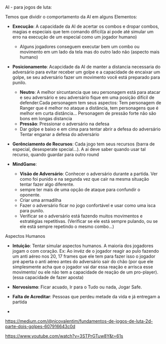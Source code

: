 AI - para jogos de luta:

Temos que dividir o comportamento da AI em alguns Elementos:

- **Execução**: A capacidade da AI de acertar os combos e dropar combos, magias e especiais que tem comando difícil(a ai pode até simular um erro na execução de um especial como um jogador humano)
  - Alguns jogadores conseguem executar bem um combo ou movimento em um lado da tela mas do outro lado não (aspecto mais humano)
    
- **Posicionamento**: Acapcidade da AI de manter a distancia necessaria do adversário para evitar receber um golpe e a capacidade de encaixar um golpe, se seu adversário fazer um movimento você está preparado para punilo.
  - **Neutro**: A melhor sircuntancia que seu personagem está para atacar e seu adversário e seu adversário fique em uma posição difícil de defender.Cada personagem tem seus aspectos: Tem personagem de Ranger que é melhor no ataque a distância, tem personagens que é melhor em curta distância... Personagem de pressão forte não são bons em longas distancia
  - **Pressão**: Pressionar o adversário na defesa
  - Dar golpe e baixo e em cima para tentar abrir a defesa do adversário Tentar enganar a defesa do adversário

- **Gerênciamento de Recursos**: Cada jogo tem seus recursos (barra de especial, desesperate special...). A ai deve saber quando usar tal recurso, quando guardar para outro round

- **MindGame**:
  - **Visão de Adversário**: Conhecer o adversário durante a partida. Ver como foi punido e na segunda vez que cair na mesma situação tentar fazer algo diferente.
  - sempre ter mais de uma opção de ataque para confundir o oponente.
  - Criar uma armadilha
  - Fazer o adversário ficar no jogo confortável e usar como uma isca para punilo.
  - Verificar se o adversário está fazendo muitos movimentos e estratégias repetitivas. (Verificar se ele está sempre pulando, ou se ele está sempre repetindo o mesmo combo...)

Aspectos Humanos
- **Intuição**: Tentar simular aspectos humanos. A maioria dos jogadores jogam o com coração. Ex: Ao invéz de o jogador reagir ao pulo fazendo um anti aéreo nos 20, 17 frames que ele tem para fazer isso o jogador pré aperta o anti aéreo antes do adversário sair do chão (por que ele simplesmente acha que o jogador vai dar essa reação e arrisca esse movimento/ ou ele não tem a capacidade de reação de um pro-player). (essa capacidade de fazer aposta)

- **Nervosismo**: Ficar acuado, Ir para o Tudo ou nada, Jogar Safe.

- **Falta de Acreditar**: Pessoas que perdeu metade da vida e já entregam a partida

- 

https://medium.com/@nicovalentim/fundamentos-de-jogos-de-luta-2d-parte-dois-golpes-607916643c0d


https://www.youtube.com/watch?v=3STPrGTuw8Y&t=61s
